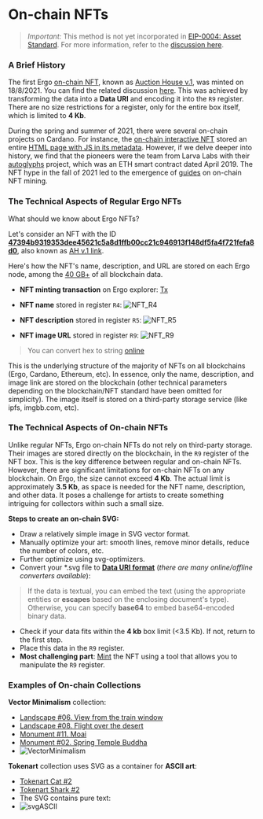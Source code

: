 # On-chain NFTs
> *Important:* This method is not yet incorporated in [EIP-0004: Asset Standard](eip4.md). For more information, refer to the [discussion here](https://discord.com/channels/668903786361651200/940209605299036170/942656843619106827).


### A Brief History

The first Ergo [on-chain NFT](https://ergotokens.org/#/?token=2994d36afcfaf29bb2cfbdcc5280bdd117852ef14044bf9c01b87a83dba8b2c6), known as [Auction House v.1](https://v1.ergoauctions.org/#/auction/specific/07d1c4367a2ff26492bbbb57b0cafb336aca19315646c73ab8a819fe55635152), was minted on 18/8/2021. You can find the related discussion [here](https://discord.com/channels/668903786361651200/669989266478202917/1010794626338263100). This was achieved by transforming the data into a **Data URI** and encoding it into the `R9` register. There are no size restrictions for a register, only for the entire box itself, which is limited to **4 Kb**.

During the spring and summer of 2021, there were several on-chain projects on Cardano. For instance, the [on-chain interactive NFT](https://pool.pm/6c4fd3073bca09e62e85463e3380546e49d0344e7996c4d1b4cd0bd3.SHDEMO6) stored an entire [HTML page with JS in its metadata](https://cardanoscan.io/transaction/f685d279cfce4eedea32488c60331ea8d0e0b2f3015c6825959dc6c7f6f023fb?tab=metadata). However, if we delve deeper into history, we find that the pioneers were the team from Larva Labs with their [autoglyphs](https://www.larvalabs.com/autoglyphs) project, which was an ETH smart contract dated April 2019.
The NFT hype in the fall of 2021 led to the emergence of [guides](youtube.com/watch?v=9oERTH9Bkw0) on on-chain NFT mining.


### The Technical Aspects of Regular Ergo NFTs

What should we know about Ergo NFTs?

Let's consider an NFT with the ID 
[**47394b9319353dee45621c5a8d1ffb00cc21c946913f148df5fa4f721fefa8d0**](https://ergotokens.org/#/?token=47394b9319353dee45621c5a8d1ffb00cc21c946913f148df5fa4f721fefa8d0), also known as [AH v.1 link](https://v1.ergoauctions.org/#/auction/specific/f5c660c3b9b4c2c17b98c094126134d3aacca977efe036dd41ab34b43fcfad71).

Here's how the NFT's name, description, and URL are stored on each Ergo node, among the [40 GB+](https://explorer.ergoplatform.com/en/charts/blockchain-size) of all blockchain data.

+ **NFT minting transaction** on Ergo explorer: [Tx](https://explorer.ergoplatform.com/en/transactions/153051163bdaeae8ff31dab0ea15e48bfe97b2f60e57fe30de08d9e102389df9)

+ **NFT name** stored in register `R4`:
![NFT_R4](https://github.com/ergoplatform/ergodocs/assets/99899807/ad99a442-6569-4f66-b3e2-3c0279bc28ec)

+ **NFT description** stored in register `R5`:
![NFT_R5](https://github.com/ergoplatform/ergodocs/assets/99899807/59e3428b-2ed5-45dc-aca3-29c77dbd3a05)

+ **NFT image URL** stored in register `R9`:
![NFT_R9](https://github.com/ergoplatform/ergodocs/assets/99899807/5f5838ca-ae99-43eb-aab4-d2d774c3ff83)

>You can convert hex to string [online](https://string-functions.com/hex-string.aspx)

This is the underlying structure of the majority of NFTs on all blockchains (Ergo, Cardano, Ethereum, etc). In essence, only the name, description, and image link are stored on the blockchain (other technical parameters depending on the blockchain/NFT standard have been omitted for simplicity).
The image itself is stored on a third-party storage service (like ipfs, imgbb.com, etc).


### The Technical Aspects of On-chain NFTs

Unlike regular NFTs, Ergo on-chain NFTs do not rely on third-party storage. Their images are stored directly on the blockchain, in the `R9` register of the NFT box. This is the key difference between regular and on-chain NFTs. However, there are significant limitations for on-chain NFTs on any blockchain. On Ergo, the size cannot exceed **4 Kb**. The actual limit is approximately **3.5 Kb**, as space is needed for the NFT name, description, and other data. It poses a challenge for artists to create something intriguing for collectors within such a small size.

**Steps to create an on-chain SVG:**

 - Draw a relatively simple image in SVG vector format.
 - Manually optimize your art: smooth lines, remove minor details, reduce the number of colors, etc.
 - Further optimize using svg-optimizers.
 - Convert your *.svg file to [**Data URI format**](https://developer.mozilla.org/en-US/docs/Web/HTTP/Basics_of_HTTP/Data_URLs) (_there are many online/offline converters available_):
 >If the data is textual, you can embed the text (using the appropriate entities or **escapes** based on the enclosing document's type). Otherwise, you can specify **base64** to embed base64-encoded binary data.
 - Check if your data fits within the **4 kb** box limit (<3.5 Kb). If not, return to the first step.
 - Place this data in the `R9` register.
 - **Most challenging part**: [Mint](https://docs.ergoplatform.com/dev/tokens/nfts/nft-examples/) the NFT using a tool that allows you to manipulate the `R9` register.
  
  
### Examples of On-chain Collections
 

**Vector Minimalism** collection:

- [Landscape #06. View from the train window](https://ergotokens.org/#/?token=62e9e8fc25e148a35e4bb99d70b810a897e78a7fd26adda0e8335a2ad17ef58c)
- [Landscape #08. Flight over the desert](https://ergotokens.org/#/?token=cf3f157c32c22749742fb0acc85aa07e6640b61290b26a89efd9e40f5070a938)
- [Monument #11. Moai](https://ergotokens.org/#/?token=1d7430bacd2a0b1d83366cfad766a8dfb221c2de80ee95ab271a29bfdf7fc0a0)
- [Monument #02. Spring Temple Buddha](https://ergotokens.org/#/?token=d935e4fa226bbd89dfc37e45f5a6bbcdee259f1368210aca61f1b6183e01c408) 
- ![VectorMinimalism](https://github.com/ergoplatform/ergodocs/assets/99899807/10efaf86-a7ba-46ec-a620-db9a4f59a29a)


**Tokenart** collection uses SVG as a container for **ASСII art**:

- [Tokenart Cat #2](https://ergotokens.org/#/?token=14435234f5fdf1bfc0f98c2186512db292266bf4ac8d0c74f6ad056dcfaf36d1)  
- [Tokenart Shark #2](https://ergotokens.org/#/?token=723f7eb846895bd0294619300488eb1974e6827e27d1624289019b42ec7252a3)
- The SVG contains pure text:
- ![svgASCII](https://github.com/ergoplatform/ergodocs/assets/99899807/02b1142b-a25d-4cc4-8092-c6026baa046c)

